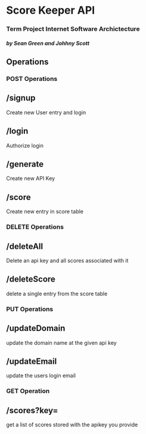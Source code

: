 # Score Keeper API
### Term Project Internet Software Archictecture
##### by Sean Green and Johhny Scott

## Operations

### POST Operations 

## /signup 
Create new User entry and login

## /login 
Authorize login

## /generate 
Create new API Key

## /score 
Create new entry in score table

### DELETE Operations 

## /deleteAll 
Delete an api key and all scores associated with it

## /deleteScore 
delete a single entry from the score table

### PUT Operations 

## /updateDomain 
update the domain name at the given api key

## /updateEmail
update the users login email

### GET Operation

## /scores?key=<apikey>
get a list of scores stored with the apikey you provide